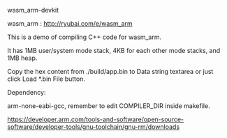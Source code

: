 wasm_arm-devkit

wasm_arm : http://ryubai.com/e/wasm_arm


This is a demo of compiling C++ code for wasm_arm.

It has 1MB user/system mode stack, 4KB for each other mode stacks, and 1MB heap.

Copy the hex content from ./build/app.bin to Data string textarea or just click Load *.bin File button.


Dependency: 

arm-none-eabi-gcc, remember to edit COMPILER_DIR inside makefile.

https://developer.arm.com/tools-and-software/open-source-software/developer-tools/gnu-toolchain/gnu-rm/downloads


